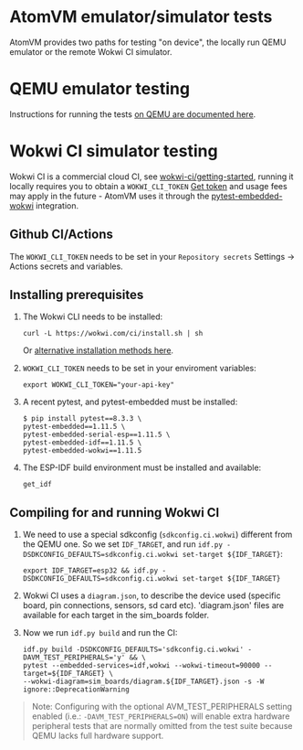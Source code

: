 <!--
 Copyright 2024 Davide Bettio <davide@uninstall.it>

 SPDX-License-Identifier: Apache-2.0 OR LGPL-2.1-or-later
-->

# AtomVM emulator/simulator tests

AtomVM provides two paths for testing "on device", the locally run QEMU emulator or the remote Wokwi CI simulator.

# QEMU emulator testing

Instructions for running the tests [on QEMU are documented here](https://www.atomvm.net/doc/main/build-instructions.html#running-tests-for-esp32).

# Wokwi CI simulator testing

Wokwi CI is a commercial cloud CI, see [wokwi-ci/getting-started](https://docs.wokwi.com/wokwi-ci/getting-started), running it locally requires you to obtain a `WOKWI_CLI_TOKEN` [Get token](https://wokwi.com/dashboard/ci) and usage fees may apply in the future - AtomVM uses it through the [pytest-embedded-wokwi](https://github.com/espressif/pytest-embedded/tree/main/pytest-embedded-wokwi) integration.

## Github CI/Actions

The `WOKWI_CLI_TOKEN` needs to be set in your `Repository secrets` Settings -> Actions secrets and variables.

## Installing prerequisites

1. The Wokwi CLI needs to be installed:

   ```shell
   curl -L https://wokwi.com/ci/install.sh | sh
   ```

   Or [alternative installation methods here](https://docs.wokwi.com/wokwi-ci/getting-started#cli-installation).

2. `WOKWI_CLI_TOKEN` needs to be set in your enviroment variables:

   ```shell
   export WOKWI_CLI_TOKEN="your-api-key"
   ```

3. A recent pytest, and pytest-embedded must be installed:

   ```shell
   $ pip install pytest==8.3.3 \
   pytest-embedded==1.11.5 \
   pytest-embedded-serial-esp==1.11.5 \
   pytest-embedded-idf==1.11.5 \
   pytest-embedded-wokwi==1.11.5
   ```

4. The ESP-IDF build environment must be installed and available:

   ```shell
   get_idf
   ```

## Compiling for and running Wokwi CI

1. We need to use a special sdkconfig (`sdkconfig.ci.wokwi`) different from the QEMU one. So we set `IDF_TARGET`, and run `idf.py -DSDKCONFIG_DEFAULTS=sdkconfig.ci.wokwi set-target ${IDF_TARGET}`:

   ```shell
   export IDF_TARGET=esp32 && idf.py -DSDKCONFIG_DEFAULTS=sdkconfig.ci.wokwi set-target ${IDF_TARGET}
   ```

2. Wokwi CI uses a `diagram.json`, to describe the device used (specific board, pin connections, sensors, sd card etc). 'diagram.json' files are available for each target in the sim_boards folder.

3. Now we run `idf.py build` and run the CI:

   ```shell
   idf.py build -DSDKCONFIG_DEFAULTS='sdkconfig.ci.wokwi' -DAVM_TEST_PERIPHERALS='y' && \
   pytest --embedded-services=idf,wokwi --wokwi-timeout=90000 --target=${IDF_TARGET} \
   --wokwi-diagram=sim_boards/diagram.${IDF_TARGET}.json -s -W ignore::DeprecationWarning
   ```

>Note: Configuring with the optional AVM_TEST_PERIPHERALS setting enabled (i.e.: `-DAVM_TEST_PERIPHERALS=ON`) will enable extra hardware peripheral tests that are normally omitted from the test suite because QEMU lacks full hardware support.
